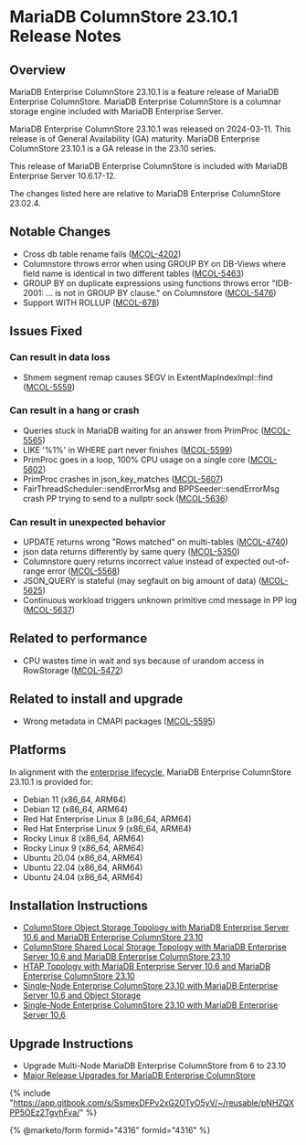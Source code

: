 # MariaDB ColumnStore 23.10.1 Release Notes

## Overview

MariaDB Enterprise ColumnStore 23.10.1 is a feature release of MariaDB Enterprise ColumnStore. MariaDB Enterprise ColumnStore is a columnar storage engine included with MariaDB Enterprise Server.

MariaDB Enterprise ColumnStore 23.10.1 was released on 2024-03-11. This release is of General Availability (GA) maturity. MariaDB Enterprise ColumnStore 23.10.1 is a GA release in the 23.10 series.

This release of MariaDB Enterprise ColumnStore is included with MariaDB Enterprise Server 10.6.17-12.

The changes listed here are relative to MariaDB Enterprise ColumnStore 23.02.4.

## Notable Changes

* Cross db table rename fails ([MCOL-4202](https://jira.mariadb.org/browse/MCOL-4202))
* Columnstore throws error when using GROUP BY on DB-Views where field name is identical in two different tables ([MCOL-5463](https://jira.mariadb.org/browse/MCOL-5463))
* GROUP BY on duplicate expressions using functions throws error "IDB-2001: ... is not in GROUP BY clause." on Columnstore ([MCOL-5476](https://jira.mariadb.org/browse/MCOL-5476))
* Support WITH ROLLUP ([MCOL-678](https://jira.mariadb.org/browse/MCOL-678))

## Issues Fixed

### Can result in data loss

* Shmem segment remap causes SEGV in ExtentMapIndexImpl::find ([MCOL-5559](https://jira.mariadb.org/browse/MCOL-5559))

### Can result in a hang or crash

* Queries stuck in MariaDB waiting for an answer from PrimProc ([MCOL-5565](https://jira.mariadb.org/browse/MCOL-5565))
* LIKE '%1%' in WHERE part never finishes ([MCOL-5599](https://jira.mariadb.org/browse/MCOL-5599))
* PrimProc goes in a loop, 100% CPU usage on a single core ([MCOL-5602](https://jira.mariadb.org/browse/MCOL-5602))
* PrimProc crashes in json\_key\_matches ([MCOL-5607](https://jira.mariadb.org/browse/MCOL-5607))
* FairThreadScheduler::sendErrorMsg and BPPSeeder::sendErrorMsg crash PP trying to send to a nullptr sock ([MCOL-5636](https://jira.mariadb.org/browse/MCOL-5636))

### Can result in unexpected behavior

* UPDATE returns wrong "Rows matched" on multi-tables ([MCOL-4740](https://jira.mariadb.org/browse/MCOL-4740))
* json data returns differently by same query ([MCOL-5350](https://jira.mariadb.org/browse/MCOL-5350))
* Columnstore query returns incorrect value instead of expected out-of-range error ([MCOL-5568](https://jira.mariadb.org/browse/MCOL-5568))
* JSON\_QUERY is stateful (may segfault on big amount of data) ([MCOL-5625](https://jira.mariadb.org/browse/MCOL-5625))
* Continuous workload triggers unknown primitive cmd message in PP log ([MCOL-5637](https://jira.mariadb.org/browse/MCOL-5637))

## Related to performance

* CPU wastes time in wait and sys because of urandom access in RowStorage ([MCOL-5472](https://jira.mariadb.org/browse/MCOL-5472))

## Related to install and upgrade

* Wrong metadata in CMAPI packages ([MCOL-5595](https://jira.mariadb.org/browse/MCOL-5595))

## Platforms

In alignment with the [enterprise lifecycle](../../enterprise-server/about/enterprise-server-lifecycle.md), MariaDB Enterprise ColumnStore 23.10.1 is provided for:

* Debian 11 (x86\_64, ARM64)
* Debian 12 (x86\_64, ARM64)
* Red Hat Enterprise Linux 8 (x86\_64, ARM64)
* Red Hat Enterprise Linux 9 (x86\_64, ARM64)
* Rocky Linux 8 (x86\_64, ARM64)
* Rocky Linux 9 (x86\_64, ARM64)
* Ubuntu 20.04 (x86\_64, ARM64)
* Ubuntu 22.04 (x86\_64, ARM64)
* Ubuntu 24.04 (x86\_64, ARM64)

## Installation Instructions

* [ColumnStore Object Storage Topology with MariaDB Enterprise Server 10.6 ](https://app.gitbook.com/s/SsmexDFPv2xG2OTyO5yV/architecture/topologies/columnstore-object-storage)[and MariaDB Enterprise ColumnStore 23.10](https://app.gitbook.com/s/SsmexDFPv2xG2OTyO5yV/architecture/topologies/columnstore-object-storage)
* [ColumnStore Shared Local Storage Topology with MariaDB Enterprise Server 10.6](https://app.gitbook.com/s/SsmexDFPv2xG2OTyO5yV/architecture/topologies/columnstore-shared-local-storage)[ and MariaDB Enterprise ColumnStore 23.10](https://app.gitbook.com/s/SsmexDFPv2xG2OTyO5yV/architecture/topologies/columnstore-shared-local-storage)
* [HTAP Topology with MariaDB Enterprise Server 10.6](https://app.gitbook.com/s/SsmexDFPv2xG2OTyO5yV/architecture/topologies/htap)[ and MariaDB Enterprise ColumnStore 23.10](https://app.gitbook.com/s/SsmexDFPv2xG2OTyO5yV/architecture/topologies/htap)
* [Single-Node Enterprise ColumnStore 23.10 with MariaDB Enterprise Server 10.6](https://app.gitbook.com/s/SsmexDFPv2xG2OTyO5yV/architecture/topologies/single-node-topologies/enterprise-server-with-columnstore-object-storage)[ and Object Storage](https://app.gitbook.com/s/SsmexDFPv2xG2OTyO5yV/architecture/topologies/single-node-topologies/enterprise-server-with-columnstore-object-storage)
* [Single-Node Enterprise ColumnStore 23.10 with MariaDB Enterprise Server 10.6](https://app.gitbook.com/s/SsmexDFPv2xG2OTyO5yV/architecture/topologies/single-node-topologies)

## Upgrade Instructions

* Upgrade Multi-Node MariaDB Enterprise ColumnStore from 6 to 23.10
* [Major Release Upgrades for MariaDB Enterprise ColumnStore](../)

{% include "https://app.gitbook.com/s/SsmexDFPv2xG2OTyO5yV/~/reusable/pNHZQXPP5OEz2TgvhFva/" %}

{% @marketo/form formid="4316" formId="4316" %}
